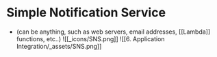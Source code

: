 # Simple Notification Service
- (can be anything, such as web servers, email addresses, [[Lambda]] functions, etc..)
![[_icons/SNS.png]]
![[6. Application Integration/_assets/SNS.png]]

